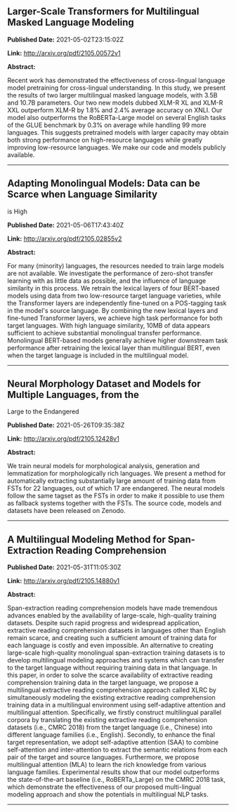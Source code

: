 ## Larger-Scale Transformers for Multilingual Masked Language Modeling

**Published Date:** 2021-05-02T23:15:02Z

**Link:** http://arxiv.org/pdf/2105.00572v1

**Abstract:**

  Recent work has demonstrated the effectiveness of cross-lingual language
model pretraining for cross-lingual understanding. In this study, we present
the results of two larger multilingual masked language models, with 3.5B and
10.7B parameters. Our two new models dubbed XLM-R XL and XLM-R XXL outperform
XLM-R by 1.8% and 2.4% average accuracy on XNLI. Our model also outperforms the
RoBERTa-Large model on several English tasks of the GLUE benchmark by 0.3% on
average while handling 99 more languages. This suggests pretrained models with
larger capacity may obtain both strong performance on high-resource languages
while greatly improving low-resource languages. We make our code and models
publicly available.


---

## Adapting Monolingual Models: Data can be Scarce when Language Similarity
  is High

**Published Date:** 2021-05-06T17:43:40Z

**Link:** http://arxiv.org/pdf/2105.02855v2

**Abstract:**

  For many (minority) languages, the resources needed to train large models are
not available. We investigate the performance of zero-shot transfer learning
with as little data as possible, and the influence of language similarity in
this process. We retrain the lexical layers of four BERT-based models using
data from two low-resource target language varieties, while the Transformer
layers are independently fine-tuned on a POS-tagging task in the model's source
language. By combining the new lexical layers and fine-tuned Transformer
layers, we achieve high task performance for both target languages. With high
language similarity, 10MB of data appears sufficient to achieve substantial
monolingual transfer performance. Monolingual BERT-based models generally
achieve higher downstream task performance after retraining the lexical layer
than multilingual BERT, even when the target language is included in the
multilingual model.


---

## Neural Morphology Dataset and Models for Multiple Languages, from the
  Large to the Endangered

**Published Date:** 2021-05-26T09:35:38Z

**Link:** http://arxiv.org/pdf/2105.12428v1

**Abstract:**

  We train neural models for morphological analysis, generation and
lemmatization for morphologically rich languages. We present a method for
automatically extracting substantially large amount of training data from FSTs
for 22 languages, out of which 17 are endangered. The neural models follow the
same tagset as the FSTs in order to make it possible to use them as fallback
systems together with the FSTs. The source code, models and datasets have been
released on Zenodo.


---

## A Multilingual Modeling Method for Span-Extraction Reading Comprehension

**Published Date:** 2021-05-31T11:05:30Z

**Link:** http://arxiv.org/pdf/2105.14880v1

**Abstract:**

  Span-extraction reading comprehension models have made tremendous advances
enabled by the availability of large-scale, high-quality training datasets.
Despite such rapid progress and widespread application, extractive reading
comprehension datasets in languages other than English remain scarce, and
creating such a sufficient amount of training data for each language is costly
and even impossible. An alternative to creating large-scale high-quality
monolingual span-extraction training datasets is to develop multilingual
modeling approaches and systems which can transfer to the target language
without requiring training data in that language. In this paper, in order to
solve the scarce availability of extractive reading comprehension training data
in the target language, we propose a multilingual extractive reading
comprehension approach called XLRC by simultaneously modeling the existing
extractive reading comprehension training data in a multilingual environment
using self-adaptive attention and multilingual attention. Specifically, we
firstly construct multilingual parallel corpora by translating the existing
extractive reading comprehension datasets (i.e., CMRC 2018) from the target
language (i.e., Chinese) into different language families (i.e., English).
Secondly, to enhance the final target representation, we adopt self-adaptive
attention (SAA) to combine self-attention and inter-attention to extract the
semantic relations from each pair of the target and source languages.
Furthermore, we propose multilingual attention (MLA) to learn the rich
knowledge from various language families. Experimental results show that our
model outperforms the state-of-the-art baseline (i.e., RoBERTa_Large) on the
CMRC 2018 task, which demonstrate the effectiveness of our proposed
multi-lingual modeling approach and show the potentials in multilingual NLP
tasks.


---

